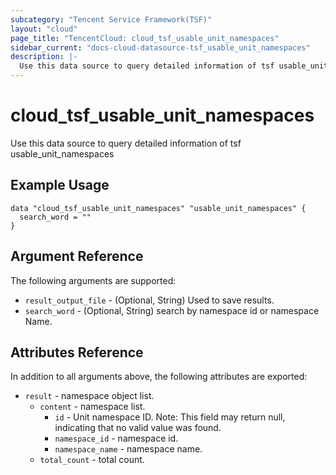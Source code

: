 ```yaml
---
subcategory: "Tencent Service Framework(TSF)"
layout: "cloud"
page_title: "TencentCloud: cloud_tsf_usable_unit_namespaces"
sidebar_current: "docs-cloud-datasource-tsf_usable_unit_namespaces"
description: |-
  Use this data source to query detailed information of tsf usable_unit_namespaces
---
```


# cloud_tsf_usable_unit_namespaces

Use this data source to query detailed information of tsf usable_unit_namespaces

## Example Usage

```hcl
data "cloud_tsf_usable_unit_namespaces" "usable_unit_namespaces" {
  search_word = ""
}
```

## Argument Reference

The following arguments are supported:

* `result_output_file` - (Optional, String) Used to save results.
* `search_word` - (Optional, String) search by namespace id or namespace Name.

## Attributes Reference

In addition to all arguments above, the following attributes are exported:

* `result` - namespace object list.
  * `content` - namespace list.
    * `id` - Unit namespace ID. Note: This field may return null, indicating that no valid value was found.
    * `namespace_id` - namespace id.
    * `namespace_name` - namespace name.
  * `total_count` - total count.


